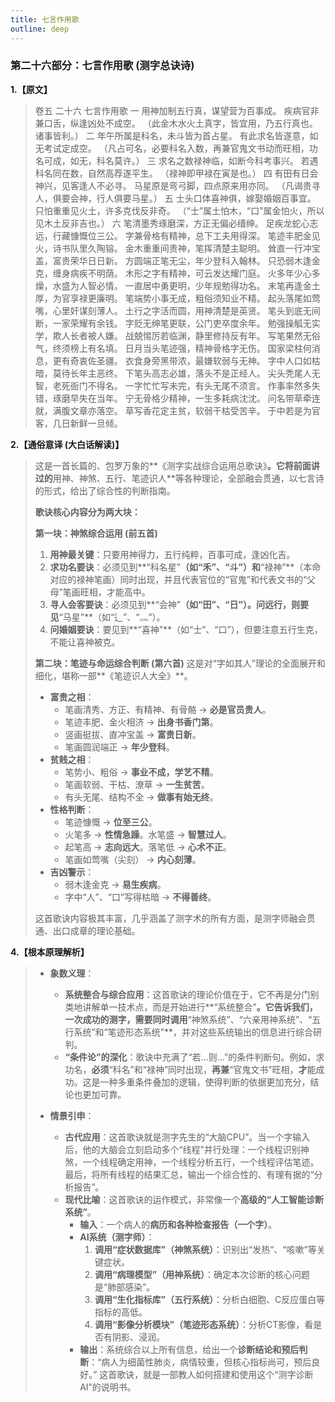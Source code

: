 ```yaml
---
title: 七言作用歌
outline: deep
---
```

  
### **第二十六部分：七言作用歌 (测字总诀诗)**

**1.【原文】**
> 卷五 二十六 七言作用歌
> 一
> 用神加制五行真，谋望营为百事成。
> 疾病官非兼口舌，纵逢凶处不成空。
> （此金木水火土真字，皆宜用，乃五行真也。诸事皆利。）
> 二
> 年午所属是科名，未斗皆为首占星。
> 有此求名皆遂意，如无考试定成空。
> （凡占可名，必要科名入数，再兼官鬼文书动而旺相，功名可成，如无，科名莫许。）
> 三
> 求名之数禄神临，如断今科考事兴。
> 若遇科名同在数，自然高荐遂平生。
> （禄神即甲禄在寅是也。）
> 四
> 有田有日会神兴，见客逢人不必寻。
> 马星原是弯弓脚，四点原来用亦同。
> （凡谒贵寻人，俱要会神，行人俱要马星。）
> 五
> 士头口体喜神俱，嫁娶婚姻百事宜。
> 只怕重重见火土，许多克伐反非奇。
> （“士”属土怕木，“口”属金怕火，所以见木土反非吉也。）
> 六
> 笔清墨秀琢磨深，方正无偏必缙绅。
> 足疾龙蛇心志远，行藏慷慨位三公。
> 字兼骨格有精神，总下工夫用得深。
> 笔迹丰肥金见火，诗书队里久陶镕。
> 金木重重间贵神，笔挥清楚主聪明。
> 耸直一行冲宝盖，富贵荣华日日新。
> 方圆端正笔无尘，年少登科入翰林。
> 只恐弱木逢金克，缠身病疾不明荫。
> 木形之字有精神，可云发达耀门庭。
> 火多年少心多燥，水盛为人智必情。
> 一直居中勇更明，少年规勉得功名。
> 末笔再逢金土厚，为官享禄更廉明。
> 笔端势小事无成，粗俗须知业不精。
> 起头落尾如莺嘴，心里奸谋刻薄人。
> 土行之字活而圆，用神清楚是英贤。
> 笔头到底无间断，一家荣耀有余钱。
> 字贬无绅笔更联，公门吏卒度余年。
> 勉强操觚无实学，欺人长者被人嫌。
> 战兢惕厉若临渊，静里修持反有年。
> 写笔果然无俗气，终须榜上有名填。
> 日月当头笔迹强，精神骨格字无伤。
> 国家梁柱何消息，更有奇衷佐圣疆。
> 衣食身旁黑带浓，最嫌软弱与无神。
> 字中人口如枯暗，莫待长年主恶终。
> 下笔头高志必雄，落头不是正经人。
> 尖头秃尾人无智，老死衙门不得名。
> 一字忙忙写未完，有头无尾不须言。
> 作事率然多失错，琢磨早失在当年。
> 宁无骨格少精神，一生多耗病沈沈。
> 问名带草牵连就，满腹文章亦落空。
> 草写香花定主贫，软弱干枯受苦辛。
> 于中若是为官客，几日新鲜一旦倾。

**2.【通俗意译 (大白话解读)】**
> 这是一首长篇的、包罗万象的**《测字实战综合运用总歌诀》**。它将前面讲过的**用神、神煞、五行、笔迹识人**等各种理论，全部融会贯通，以七言诗的形式，给出了综合性的判断指南。
> 
> **歌诀核心内容分为两大块：**
> 
> **第一块：神煞综合运用 (前五首)**
> 1.  **用神最关键**：只要用神得力，五行纯粹，百事可成，逢凶化吉。
> 2.  **求功名要诀**：必须见到**“科名星”**（如“禾”、“斗”）和**“禄神”**（本命对应的禄神笔画）同时出现，并且代表官位的“官鬼”和代表文书的“父母”笔画旺相，才能高中。
> 3.  **寻人会客要诀**：必须见到**“会神”**（如“田”、“日”）。问远行，则要见**“马星”**（如“辶”、“灬”）。
> 4.  **问婚姻要诀**：要见到**“喜神”**（如“士”、“口”），但要注意五行生克，不能让喜神被克。
> 
> **第二块：笔迹与命运综合判断 (第六首)**
> 这是对“字如其人”理论的全面展开和细化，堪称一部**《笔迹识人大全》**。
> *   **富贵之相**：
>     *   笔画清秀、方正、有精神、有骨骼 -> **必是官员贵人**。
>     *   笔迹丰肥、金火相济 -> **出身书香门第**。
>     *   竖画挺拔、直冲宝盖 -> **富贵日新**。
>     *   笔画圆润端正 -> **年少登科**。
> *   **贫贱之相**：
>     *   笔势小、粗俗 -> **事业不成，学艺不精**。
>     *   笔画软弱、干枯、潦草 -> **一生贫苦**。
>     *   有头无尾、结构不全 -> **做事有始无终**。
> *   **性格判断**：
>     *   笔迹慷慨 -> **位至三公**。
>     *   火笔多 -> **性情急躁**。水笔盛 -> **智慧过人**。
>     *   起笔高 -> **志向远大**。落笔低 -> **心术不正**。
>     *   笔画如莺嘴（尖刻） -> **内心刻薄**。
> *   **吉凶警示**：
>     *   弱木逢金克 -> **易生疾病**。
>     *   字中“人”、“口”写得枯暗 -> **不得善终**。
> 
> 这首歌诀内容极其丰富，几乎涵盖了测字术的所有方面，是测字师融会贯通、出口成章的理论基础。

**4.【根本原理解析】**
> *   **象数义理**：
>     *   **系统整合与综合应用**：这首歌诀的理论价值在于，它不再是分门别类地讲解单一技术点，而是开始进行**“系统整合”**。它告诉我们，一次成功的测字，需要同时调用**“神煞系统”、“六亲用神系统”、“五行系统”和“笔迹形态系统”**，并对这些系统输出的信息进行综合研判。
>     *   **“条件论”的深化**：歌诀中充满了“若...则...”的条件判断句。例如，求功名，**必须**“科名”和“禄神”同时出现，**再兼**“官鬼文书”旺相，**才**能成功。这是一种多重条件叠加的逻辑，使得判断的依据更加充分，结论也更加可靠。
> 
> *   **情景引申**：
>     *   **古代应用**：这首歌诀就是测字先生的“大脑CPU”。当一个字输入后，他的大脑会立刻启动多个“线程”并行处理：一个线程识别神煞，一个线程确定用神，一个线程分析五行，一个线程评估笔迹。最后，将所有线程的结果汇总，输出一个综合性的、有理有据的“分析报告”。
>     *   **现代比喻**：这首歌诀的运作模式，非常像一个**高级的“人工智能诊断系统”**。
>         *   **输入**：一个病人的**病历和各种检查报告（一个字）**。
>         *   **AI系统（测字师）**：
>             1.  **调用“症状数据库”（神煞系统）**：识别出“发热”、“咳嗽”等关键症状。
>             2.  **调用“病理模型”（用神系统）**：确定本次诊断的核心问题是“肺部感染”。
>             3.  **调用“生化指标库”（五行系统）**：分析白细胞、C反应蛋白等指标的高低。
>             4.  **调用“影像分析模块”（笔迹形态系统）**：分析CT影像，看是否有阴影、浸润。
>         *   **输出**：系统综合以上所有信息，给出一个**诊断结论和预后判断**：“病人为细菌性肺炎，病情较重，但核心指标尚可，预后良好。”
>         这首歌诀，就是一部教人如何搭建和使用这个“测字诊断AI”的说明书。
